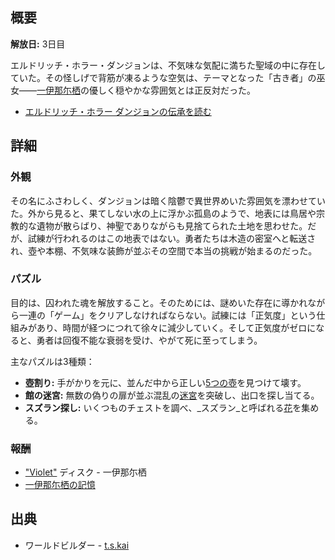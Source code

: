 <!-- title: エルドリッチ・ホラー・ダンジョン -->
<!-- quote: 人々は「導き手」と呼ぶけれど、私はただ一緒にいてあげてるだけなんだ。 -->
<!-- chapters: 0 -->
<!-- images: (エルドリッチ・ホラー・ダンジョン入口), (エルドリッチ・ホラー・ダンジョン全景 #1), (エルドリッチ・ホラー・ダンジョン全景 #2), (エルドリッチ・ホラー・ダンジョン全景 #3), (エルドリッチ・ホラー・ダンジョン全景 #4), (ダンジョン探索中の勇者たち), (チャプター1トレーラー内のエルドリッチ・ホラー・ダンジョン) -->
<!-- model: false -->

## 概要

**解放日:** 3日目

エルドリッチ・ホラー・ダンジョンは、不気味な気配に満ちた聖域の中に存在していた。その怪しげで背筋が凍るような空気は、テーマとなった「古き者」の巫女――[一伊那尓栖](#entry:ina-entry)の優しく穏やかな雰囲気とは正反対だった。

- [エルドリッチ・ホラー ダンジョンの伝承を読む](#text:eldritch-horror-dungeon-lore)

## 詳細

### 外観

その名にふさわしく、ダンジョンは暗く陰鬱で異世界めいた雰囲気を漂わせていた。外から見ると、果てしない水の上に浮かぶ孤島のようで、地表には鳥居や宗教的な遺物が散らばり、神聖でありながらも見捨てられた土地を思わせた。だが、試練が行われるのはこの地表ではない。勇者たちは木造の密室へと転送され、壺や本棚、不気味な装飾が並ぶその空間で本当の挑戦が始まるのだった。

### パズル

目的は、囚われた魂を解放すること。そのためには、謎めいた存在に導かれながら一連の「ゲーム」をクリアしなければならない。試練には「正気度」という仕組みがあり、時間が経つにつれて徐々に減少していく。そして正気度がゼロになると、勇者は回復不能な衰弱を受け、やがて死に至ってしまう。

主なパズルは3種類：

- **壺割り:** 手がかりを元に、並んだ中から正しい[5つの壺](https://www.youtube.com/live/N3v-MJXHQ0w?si=jWPSiUlHzjpY3R3E&t=3275)を見つけて壊す。
- **館の迷宮:** 無数の偽りの扉が並ぶ混乱の[迷宮](https://www.youtube.com/live/N3v-MJXHQ0w?si=7nPVVdHr_PtQeouW&t=3540)を突破し、出口を探し当てる。
- **スズラン探し:** いくつものチェストを調べ、\_スズラン\_と呼ばれる[花](https://www.youtube.com/live/N3v-MJXHQ0w?si=2D9pH-3fNKE1RX3u&t=4573)を集める。

### 報酬

- ["Violet"](https://www.youtube.com/watch?v=8ZdLXELdF9Q&ab_channel=NinomaeIna%27nisCh.hololive-EN) ディスク - 一伊那尓栖
- [一伊那尓栖の記憶](https://www.youtube.com/watch?v=QE5Ow4L1Zt8&pp=ygUQcmVjb2xsZWN0aW9uIGluYQ%3D%3D)

## 出典

- ワールドビルダー - [t.s.kai](https://x.com/tskai_xx/status/1830984777304015120/photo/1)
